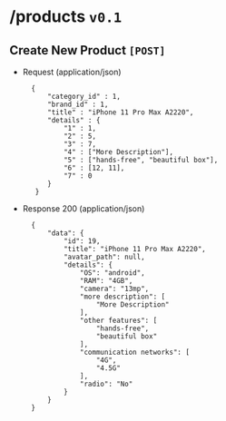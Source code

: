# /products `v0.1`

## Create New Product  `[POST]`

+ Request (application/json)

        {
            "category_id" : 1,
            "brand_id" : 1,
            "title" : "iPhone 11 Pro Max A2220",
            "details" : {
                "1" : 1,
                "2" : 5,
                "3" : 7,
                "4" : ["More Description"],
                "5" : ["hands-free", "beautiful box"],
                "6" : [12, 11],
                "7" : 0
            }
         }

+ Response 200 (application/json)

        {
            "data": {
                "id": 19,
                "title": "iPhone 11 Pro Max A2220",
                "avatar_path": null,
                "details": {
                    "OS": "android",
                    "RAM": "4GB",
                    "camera": "13mp",
                    "more description": [
                        "More Description"
                    ],
                    "other features": [
                        "hands-free",
                        "beautiful box"
                    ],
                    "communication networks": [
                        "4G",
                        "4.5G"
                    ],
                    "radio": "No"
                }
            }
        }
